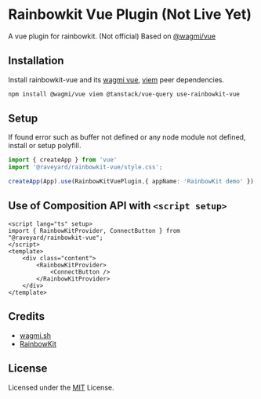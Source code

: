 # Rainbowkit Vue Plugin (Not Live Yet)

A vue plugin for rainbowkit. (Not official)
Based on [@wagmi/vue](https://github.com/wevm/wagmi)

## Installation

Install rainbowkit-vue and its [wagmi vue](https://github.com/unicape/use-wagmi/tree/main), [viem](https://viem.sh) peer dependencies.

```bash
npm install @wagmi/vue viem @tanstack/vue-query use-rainbowkit-vue 
```

## Setup

If found error such as buffer not defined or any node module not defined, install or setup polyfill.

```ts
import { createApp } from 'vue'
import '@raveyard/rainbowkit-vue/style.css';

createApp(App).use(RainbowKitVuePlugin,{ appName: 'RainbowKit demo' })
```

## Use of Composition API with `<script setup>`

```vue
<script lang="ts" setup>
import { RainbowKitProvider, ConnectButton } from "@raveyard/rainbowkit-vue";
</script>
<template>
    <div class="content">
        <RainbowKitProvider>
            <ConnectButton />
        </RainbowKitProvider>
    </div>
</template>
```

## Credits

- [wagmi.sh](https://wagmi.sh/)
- [RainbowKit](https://www.rainbowkit.com/)

## License

Licensed under the [MIT](https://opensource.org/license/MIT) License.
